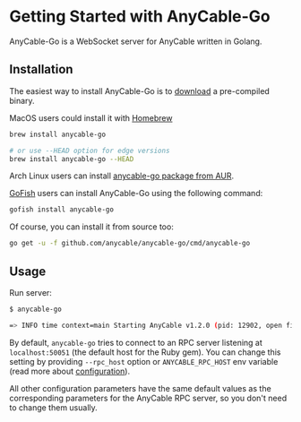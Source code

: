 # Getting Started with AnyCable-Go

AnyCable-Go is a WebSocket server for AnyCable written in Golang.

## Installation

The easiest way to install AnyCable-Go is to [download](https://github.com/anycable/anycable-go/releases) a pre-compiled binary.

MacOS users could install it with [Homebrew](https://brew.sh/)

```sh
brew install anycable-go

# or use --HEAD option for edge versions
brew install anycable-go --HEAD
```

Arch Linux users can install [anycable-go package from AUR](https://aur.archlinux.org/packages/anycable-go/).

[GoFish](https://gofi.sh) users can install AnyCable-Go using the following command:

```sh
gofish install anycable-go
```

Of course, you can install it from source too:

```sh
go get -u -f github.com/anycable/anycable-go/cmd/anycable-go
```

## Usage

Run server:

```sh
$ anycable-go

=> INFO time context=main Starting AnyCable v1.2.0 (pid: 12902, open files limit: 524288)
```

By default, `anycable-go` tries to connect to an RPC server listening at `localhost:50051` (the default host for the Ruby gem). You can change this setting by providing `--rpc_host` option or `ANYCABLE_RPC_HOST` env variable (read more about [configuration](./configuration.md)).

All other configuration parameters have the same default values as the corresponding parameters for the AnyCable RPC server, so you don't need to change them usually.
